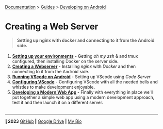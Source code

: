 [Documentation](#) > [Guides](#) > [Developing on Android](#)

# Creating a Web Server

> #### Setting up nginx with docker and connecting to it from the Android side.

1. [__Setting up your environments__](#) - Getting *oh my zsh* & and tmux configured, then installing Docker on the server side. 
2. [__Creating a Webserver__](#) - Installing *nginx* with *Docker* and then connecting to it from the Android side.
3. [__Running VScode on Android__](#) - Setting up VScode using *Code Server*
4. [__Configuring VScode__](#) - Configuring VScode with all the needed bells and whistles to make development enjoyable.
5. [__Developing a Modern Web App__](#) - Finally with everything in place we'll put together a simple web app using a modern development approach, test it and then launch it on a different server.

## 

***

🤍**2023** [GitHub](https://github.com/8rents?tab=repositories) **|** [Google Drive](https://bit.ly/brent-gd) **|** [My Bio](https://my.bio/8rents)

